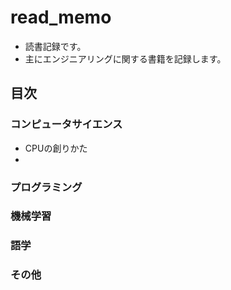 # read_memo
- 読書記録です。
- 主にエンジニアリングに関する書籍を記録します。

## 目次

### コンピュータサイエンス
- CPUの創りかた
-

### プログラミング

### 機械学習

### 語学

### その他
